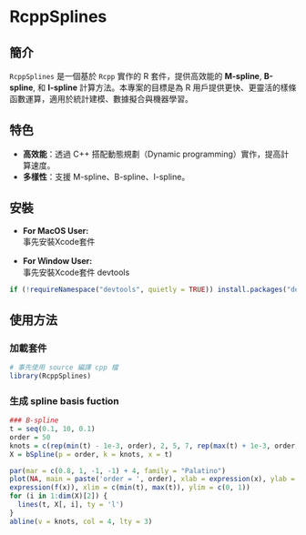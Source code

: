 # RcppSplines

## 簡介
`RcppSplines` 是一個基於 `Rcpp` 實作的 R 套件，提供高效能的 **M-spline**, **B-spline**, 和 **I-spline** 計算方法。本專案的目標是為 R 用戶提供更快、更靈活的樣條函數運算，適用於統計建模、數據擬合與機器學習。

## 特色
- **高效能**：透過 C++ 搭配動態規劃（Dynamic programming）實作，提高計算速度。
- **多樣性**：支援 M-spline、B-spline、I-spline。

## 安裝
- **For MacOS User:**  
事先安裝Xcode套件   

- **For Ｗindow User:**  
事先安裝Xcode套件 devtools
```r
if (!requireNamespace("devtools", quietly = TRUE)) install.packages("devtools")
```
## 使用方法

### 加載套件
```r
# 事先使用 source 編譯 cpp 檔
library(RcppSplines)
```

### 生成 spline basis fuction
```r
### B-spline 
t = seq(0.1, 10, 0.1)
order = 50
knots = c(rep(min(t) - 1e-3, order), 2, 5, 7, rep(max(t) + 1e-3, order))
X = bSpline(p = order, k = knots, x = t)

par(mar = c(0.8, 1, -1, -1) + 4, family = "Palatino")
plot(NA, main = paste('order = ', order), xlab = expression(x), ylab =      
expression(f(x)), xlim = c(min(t), max(t)), ylim = c(0, 1))
for (i in 1:dim(X)[2]) {
  lines(t, X[, i], ty = 'l')
}
abline(v = knots, col = 4, lty = 3)
```

